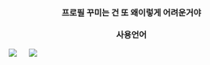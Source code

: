<h1 align="center">

<h3 align="center">
프로필 꾸미는 건 또 왜이렇게 어려운거야<br>
  <br>
사용언어 
  </h3>

<img src="https://img.shields.io/badge/CSharp-239120?style=flat-square&logo=CSharp&logoColor=white" style="height : auto; margin-left : 10px; margin-right : 10px;"/> <img src="https://img.shields.io/badge/Unity-ffffff?style=flat-square&logo=Unity&logoColor=black" style="height : auto; margin-left : 10px; margin-right : 10px;"/>

<!--
**Bigkidhj/Bigkidhj** is a ✨ _special_ ✨ repository because its `README.md` (this file) appears on your GitHub profile.

Here are some ideas to get you started:

- 🔭 I’m currently working on ...
- 🌱 I’m currently learning ...
- 👯 I’m looking to collaborate on ...
- 🤔 I’m looking for help with ...
- 💬 Ask me about ...
- 📫 How to reach me: ...
- 😄 Pronouns: ...
- ⚡ Fun fact: ...
-->

